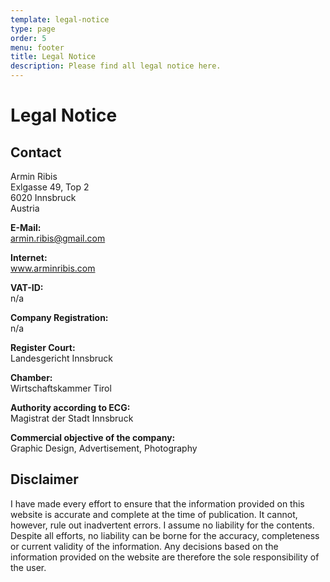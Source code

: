 ```yaml
---
template: legal-notice
type: page
order: 5
menu: footer
title: Legal Notice
description: Please find all legal notice here.
---
```

# Legal Notice

## Contact

Armin Ribis\
Exlgasse 49, Top 2\
6020 Innsbruck\
Austria

**E-Mail:** \
armin.ribis@gmail.com

**Internet:** \
www.arminribis.com

**VAT-ID:**\
n/a

**Company Registration:**\
n/a

**Register Court:**\
Landesgericht Innsbruck

**Chamber:**\
Wirtschaftskammer Tirol

**Authority according to ECG:**\
Magistrat der Stadt Innsbruck

**Commercial objective of the company:**\
Graphic Design, Advertisement, Photography

## Disclaimer

I have made every effort to ensure that the information provided on this website is accurate and complete at the time of publication. It cannot, however, rule out inadvertent errors. I assume no liability for the contents. Despite all efforts, no liability can be borne for the accuracy, completeness or current validity of the information. Any decisions based on the information provided on the website are therefore the sole responsibility of the user.
